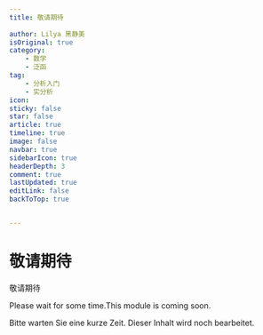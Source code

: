 ```yaml
---
title: 敬请期待
 
author: Lilya 黑静美
isOriginal: true
category: 
    - 数学
    - 泛函
tag:
    - 分析入门
    - 实分析
icon: 
sticky: false
star: false
article: true
timeline: true
image: false
navbar: true
sidebarIcon: true
headerDepth: 3
comment: true
lastUpdated: true
editLink: false
backToTop: true


---
```




# 敬请期待

敬请期待

Please wait for some time.This module is coming soon. 

Bitte warten Sie eine kurze Zeit. Dieser Inhalt wird noch bearbeitet.
